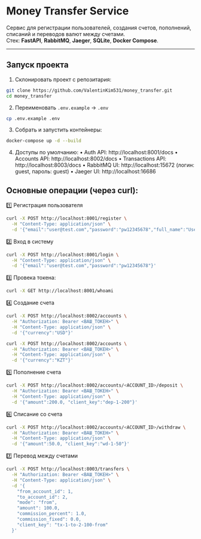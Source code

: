 # Money Transfer Service

Сервис для регистрации пользователей, создания счетов, пополнений, списаний и переводов валют между счетами.  
Стек: **FastAPI**, **RabbitMQ**, **Jaeger**, **SQLite**, **Docker Compose**.

---

## Запуск проекта

1. Склонировать проект с репозитария:
```bash
git clone https://github.com/ValentinKim531/money_transfer.git
cd money_transfer
````


2. Переименовать `.env.example` → `.env`  
```bash
cp .env.example .env
```

3. Собрать и запустить контейнеры:
```bash
docker-compose up -d --build
```

4. Доступы по умолчанию:
	•	Auth API: http://localhost:8001/docs
	•	Accounts API: http://localhost:8002/docs
	•	Transactions API: http://localhost:8003/docs
	•	RabbitMQ UI: http://localhost:15672 (логин: guest, пароль: guest)
	•	Jaeger UI: http://localhost:16686


## Основные операции (через curl):

1️⃣ Регистрация пользователя
```bash
curl -X POST http://localhost:8001/register \
  -H "Content-Type: application/json" \
  -d '{"email":"user@test.com","password":"pw12345678","full_name":"User Test"}'
```

2️⃣ Вход в систему
```bash
curl -X POST http://localhost:8001/login \
  -H "Content-Type: application/json" \
  -d '{"email":"user@test.com","password":"pw12345678"}'
```

3️⃣ Провека токена:
```bash
curl -X GET http://localhost:8001/whoami
```


4️⃣ Создание счета
```bash
curl -X POST http://localhost:8002/accounts \
  -H "Authorization: Bearer <ВАШ_ТОКЕН>" \
  -H "Content-Type: application/json" \
  -d '{"currency":"USD"}'
````

```bash  
curl -X POST http://localhost:8002/accounts \
  -H "Authorization: Bearer <ВАШ_ТОКЕН>" \
  -H "Content-Type: application/json" \
  -d '{"currency":"KZT"}'
```

5️⃣ Пополнение счета
```bash
curl -X POST http://localhost:8002/accounts/<ACCOUNT_ID>/deposit \
  -H "Authorization: Bearer <ВАШ_ТОКЕН>" \
  -H "Content-Type: application/json" \
  -d '{"amount":200.0, "client_key":"dep-1-200"}'
```

6️⃣ Списание со счета
```bash
curl -X POST http://localhost:8002/accounts/<ACCOUNT_ID>/withdraw \
  -H "Authorization: Bearer <ВАШ_ТОКЕН>" \
  -H "Content-Type: application/json" \
  -d '{"amount":50.0, "client_key":"wd-1-50"}'
```

7️⃣ Перевод между счетами
```bash
curl -X POST http://localhost:8003/transfers \
  -H "Authorization: Bearer <ВАШ_ТОКЕН>" \
  -H "Content-Type: application/json" \
  -d '{
    "from_account_id": 1,
    "to_account_id": 2,
    "mode": "from",
    "amount": 100.0,
    "commission_percent": 1.0,
    "commission_fixed": 0.0,
    "client_key": "tx-1-to-2-100-from"
  }'
```


